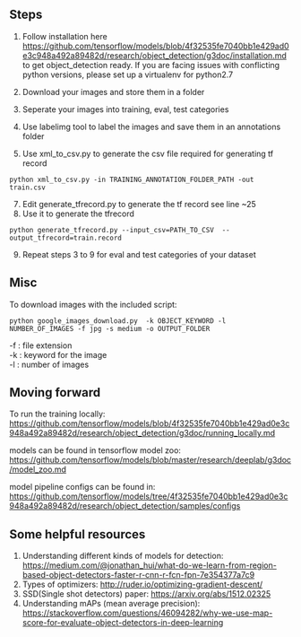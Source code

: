 ## Steps

1. Follow installation here https://github.com/tensorflow/models/blob/4f32535fe7040bb1e429ad0e3c948a492a89482d/research/object_detection/g3doc/installation.md to get object_detection ready. If you are facing issues with conflicting python versions, please set up a virtualenv for python2.7 

2. Download your images and store them in a folder 

3. Seperate your images into training, eval, test categories

4. Use labelimg tool to label the images and save them in an annotations folder

5. Use xml_to_csv.py to generate the csv file required for generating tf record 
```shell
python xml_to_csv.py -in TRAINING_ANNOTATION_FOLDER_PATH -out train.csv
```
7. Edit generate_tfrecord.py to generate the tf record see line ~25
8. Use it to generate the tfrecord 
```shell
python generate_tfrecord.py --input_csv=PATH_TO_CSV  --output_tfrecord=train.record
```
9. Repeat steps 3 to 9 for eval and test categories of your dataset

## Misc 
To download images with the included script:  
```shell
python google_images_download.py  -k OBJECT_KEYWORD -l NUMBER_OF_IMAGES -f jpg -s medium -o OUTPUT_FOLDER
```
-f : file extension  
-k : keyword for the image  
-l : number of images  

## Moving forward
To run the training locally: https://github.com/tensorflow/models/blob/4f32535fe7040bb1e429ad0e3c948a492a89482d/research/object_detection/g3doc/running_locally.md  

models can be found in tensorflow model zoo: https://github.com/tensorflow/models/blob/master/research/deeplab/g3doc/model_zoo.md  

model pipeline configs can be found in:  https://github.com/tensorflow/models/tree/4f32535fe7040bb1e429ad0e3c948a492a89482d/research/object_detection/samples/configs


## Some helpful resources

1. Understanding different kinds of models for detection: https://medium.com/@jonathan_hui/what-do-we-learn-from-region-based-object-detectors-faster-r-cnn-r-fcn-fpn-7e354377a7c9
2. Types of optimizers: http://ruder.io/optimizing-gradient-descent/
3. SSD(Single shot detectors) paper: https://arxiv.org/abs/1512.02325
4. Understanding mAPs (mean average precision): https://stackoverflow.com/questions/46094282/why-we-use-map-score-for-evaluate-object-detectors-in-deep-learning